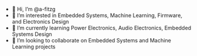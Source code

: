 - 👋 Hi, I’m @a-fitzg
- 👀 I’m interested in Embedded Systems, Machine Learning, Firmware, and Electronics Design
- 🌱 I’m currently learning Power Electronics, Audio Electronics, Embedded Systems Design
- 💞️ I’m looking to collaborate on Embedded Systems and Machine Learning projects
